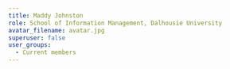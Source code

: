 ```yaml
---
title: Maddy Johnston
role: School of Information Management, Dalhousie University
avatar_filename: avatar.jpg
superuser: false
user_groups:
  - Current members
---
```

